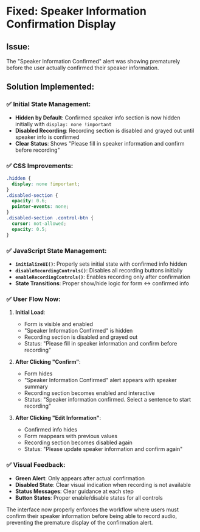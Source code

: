 # Fixed: Speaker Information Confirmation Display

## Issue:
The "Speaker Information Confirmed" alert was showing prematurely before the user actually confirmed their speaker information.

## Solution Implemented:

### ✅ **Initial State Management:**
- **Hidden by Default**: Confirmed speaker info section is now hidden initially with `display: none !important`
- **Disabled Recording**: Recording section is disabled and grayed out until speaker info is confirmed
- **Clear Status**: Shows "Please fill in speaker information and confirm before recording"

### ✅ **CSS Improvements:**
```css
.hidden {
  display: none !important;
}
.disabled-section {
  opacity: 0.6;
  pointer-events: none;
}
.disabled-section .control-btn {
  cursor: not-allowed;
  opacity: 0.5;
}
```

### ✅ **JavaScript State Management:**
- **`initializeUI()`**: Properly sets initial state with confirmed info hidden
- **`disableRecordingControls()`**: Disables all recording buttons initially
- **`enableRecordingControls()`**: Enables recording only after confirmation
- **State Transitions**: Proper show/hide logic for form ↔ confirmed info

### ✅ **User Flow Now:**
1. **Initial Load**: 
   - Form is visible and enabled
   - "Speaker Information Confirmed" is hidden
   - Recording section is disabled and grayed out
   - Status: "Please fill in speaker information and confirm before recording"

2. **After Clicking "Confirm"**:
   - Form hides
   - "Speaker Information Confirmed" alert appears with speaker summary
   - Recording section becomes enabled and interactive
   - Status: "Speaker information confirmed. Select a sentence to start recording"

3. **After Clicking "Edit Information"**:
   - Confirmed info hides
   - Form reappears with previous values
   - Recording section becomes disabled again
   - Status: "Please update speaker information and confirm again"

### ✅ **Visual Feedback:**
- **Green Alert**: Only appears after actual confirmation
- **Disabled State**: Clear visual indication when recording is not available
- **Status Messages**: Clear guidance at each step
- **Button States**: Proper enable/disable states for all controls

The interface now properly enforces the workflow where users must confirm their speaker information before being able to record audio, preventing the premature display of the confirmation alert.
